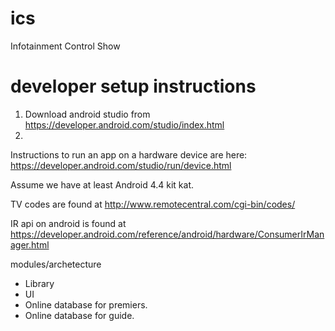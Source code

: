 # ics
Infotainment Control Show

# developer setup instructions

1. Download android studio from https://developer.android.com/studio/index.html
2. 

Instructions to run an app on a hardware device are here: https://developer.android.com/studio/run/device.html

Assume we have at least Android 4.4 kit kat.


TV codes are found at http://www.remotecentral.com/cgi-bin/codes/

IR api on android is found at https://developer.android.com/reference/android/hardware/ConsumerIrManager.html


modules/archetecture

- Library
- UI
- Online database for premiers.
- Online database for guide.
